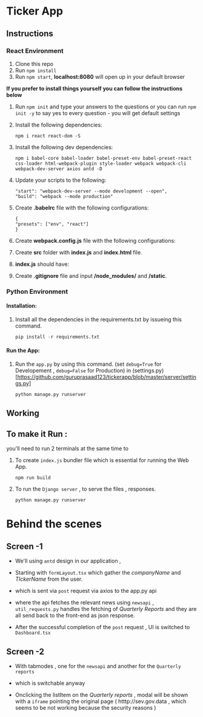 # Ticker App

## Instructions

### React Environment

1. Clone this repo
2. Run `npm install`
3. Run `npm start`, **localhost:8080** will open up in your default browser

**If you prefer to install things yourself you can follow the instructions below**

1. Run `npm init` and type your answers to the questions or you can run `npm init -y` to say yes to every question - you will get default settings
2. Install the following dependencies:

   ```
   npm i react react-dom -S
   ```
3. Install the following dev dependencies:

   ```
   npm i babel-core babel-loader babel-preset-env babel-preset-react css-loader html-webpack-plugin style-loader webpack webpack-cli webpack-dev-server axios antd -D
   ```
4. Update your scripts to the following:

   ```
   "start": "webpack-dev-server --mode development --open",
   "build": "webpack --mode production"
   ```
5. Create **.babelrc** file with the following configurations:

   ```
   {
   "presets": ["env", "react"]
   }
   ```
6. Create **webpack.config.js** file with the following configurations:
7. Create **src** folder with **index.js** and **index.html** file.
8. **index.js** should have:
9. Create **.gitignore** file and input **/node_modules/** and **/static**.

### Python Environment

#### Installation:

1. Install all the dependencies in the requirements.txt by issueing this command.

   ```python
   pip install -r requirements.txt
   ```

#### Run the App:

1. Run the `app.py`  by using this command. (set `debug=True` for Developement , `debug=False` for Production) in (settings.py)[https://github.com/guruprasaad123/tickerapp/blob/master/server/settings.py]

   ```python
   python manage.py runserver
   ```

## Working

## To make it Run :

you'll need to run 2 terminals at the same time to

1. To create `index.js` bundler file which is essential for running the Web App.

   ```
   npm run build
   ```

   

2. To run the `Django server` , to serve the files , responses.

   ```
   python manage.py runserver
   ```

# Behind the scenes

## Screen -1

- We'll using `antd` design in our application ,

- Starting with `formLayout.tsx` which gather the *companyName* and *TIckerName* from the user.

- which is sent via `post` request via axios to the app.py api

- where the api fetches the relevant news using `newsapi` , `util_requests.py` handles the fetching of *Quarterly Reports* and they are all send back to the front-end as json response.

- After the successful completion of the `post` request , UI is switched to `Dashboard.tsx`

## Screen -2

- With tabmodes , one for the `newsapi` and another for the `Quarterly reports`

- which is switchable anyway

- Onclicking the listItem on the *Quarterly reports* , modal will be shown with a `iframe` pointing the original page ( htttp://sev.gov.data ,  which seems to be not working because the security reasons ) 
